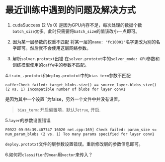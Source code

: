 # 最近训练中遇到的问题及解决方式


1. cudaSuccess (2 Vs 0)
 是因为GPU内存不足，每次处理的数据个数`batch_size`太多。此时只需要将`batch_size`的值该改小一点即可。

2. 因为某一层参数的权重不匹配
 将某一层的`name: "fc10001"`名字更改为别的名字即可。然后就不会使用这层网络参数。

3. 解析`solver.prototxt`出错
 在`solver.prototxt`中的`solver_mode: GPU`参数和训练模型使用的`caffe`中的参数不匹配。

4.`train_.prototxt`和`deploy.prototxt`中的`bias term`参数不匹配
```
caffe:Check failed: target_blobs.size() == source_layer.blobs_size() (2 vs. 1) Incompatible number of blobs for layer conv1
```
 是因为其中一个设置``为false，另外一个文件中并没有设置。
>`bias_term`: 开启偏置项，默认为`true`, 开启.

5.`layer`的参数设置错误
```
F0922 09:56:39.407747 16020 net.cpp:169] Check failed: param_size <= num_param_blobs (2 vs. 1) Too many params specified for layer conv1
```
`deploy.prototxt`文件的层参数设置错误。重新修改层的参数信息即可。

6.如何将`classifier`的`mean`用`vector`来传入？


